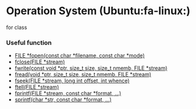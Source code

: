 # Operation System (Ubuntu:fa-linux:)

for class

### Useful function
- [FILE &#42;fopen(const char &#42;filename, const char *mode)](http://tw.gitbook.net/c_standard_library/c_function_fopen.html "FILE *fopen(const char *filename, const char *mode)")
- [fclose(FILE &#42;stream)](http://tw.gitbook.net/c_standard_library/c_function_fclose.html "fclose(FILE &#42;stream)")
- [fwrite(const void &#42;ptr, size_t size, size_t nmemb, FILE &#42;stream)](http://tw.gitbook.net/c_standard_library/c_function_fwrite.html "fwrite(const void *ptr, size_t size, size_t nmemb, FILE *stream)")  
- [fread(void &#42;ptr, size_t size, size_t nmemb, FILE &#42;stream)](http://tw.gitbook.net/c_standard_library/c_function_fread.html "fread(void &#42;ptr, size_t size, size_t nmemb, FILE &#42;stream)")
- [fseek(FILE &#42;stream, long int offset, int whence)](http://tw.gitbook.net/c_standard_library/c_function_fseek.html)  
- [ftell(FILE &#42;stream)](http://tw.gitbook.net/c_standard_library/c_function_ftell.html)  
- [fprintf(FILE &#42;stream, const char &#42;format, ...)](http://tw.gitbook.net/c_standard_library/c_function_fprintf.html "fprintf(FILE *stream, const char *format, ...)")
- [sprintf(char &#42;str, const char &#42;format, ...)](http://tw.gitbook.net/c_standard_library/c_function_sprintf.html "sprintf(char *str, const char *format, ...)")
